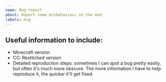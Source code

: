 ```yaml
---
name: Bug report
about: Report some misbehaviour in the mod
labels: bug
---
```


<!--
## Before reporting
 - Search for the bug on the issue tracker. Make sure to look at closed issues too!
-->

## Useful information to include:
 - Minecraft version
 - CC: Restitched version
 - Detailed reproduction steps: sometimes I can spot a bug pretty easily, but often it's much more obscure. The more information I have to help reproduce it, the quicker it'll get fixed.
